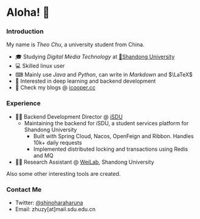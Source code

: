# Aloha! 👋

### Introduction

My name is *Theo Chu*, a university student from China.

-   🎓 Studying *Digital Media Technology* at [🏫Shandong University](https://www.sdu.edu.cn/)
-   💻 Skilled linux user
-   ⌨ Mainly use *Java* and *Python*, can write in *Markdown* and $\LaTeX$
-   🔬 Interested in deep learning and backend development
-   🔗 Check my blogs @ [icooper.cc](https://icooper.cc/)

### Experience

- 👨‍💻 Backend Development Director @ [iSDU](https://github.com/sduoffline)
    - Maintaining the backend for iSDU, a student services platform for Shandong University
        - Built with Spring Cloud, Nacos, OpenFeign and Ribbon. Handles 10k+ daily requests
        - Implemented distributed locking and transactions using Redis and MQ
- 🧑‍🏫 Research Assistant @ [WeiLab](), Shandong University

Also some other interesting tools are created.

### Contact Me

-   Twitter: [@shinoharaharuna](https://twitter.com/shinoharaharuna)
-   Email: zhuzy[at]mail.sdu.edu.cn
